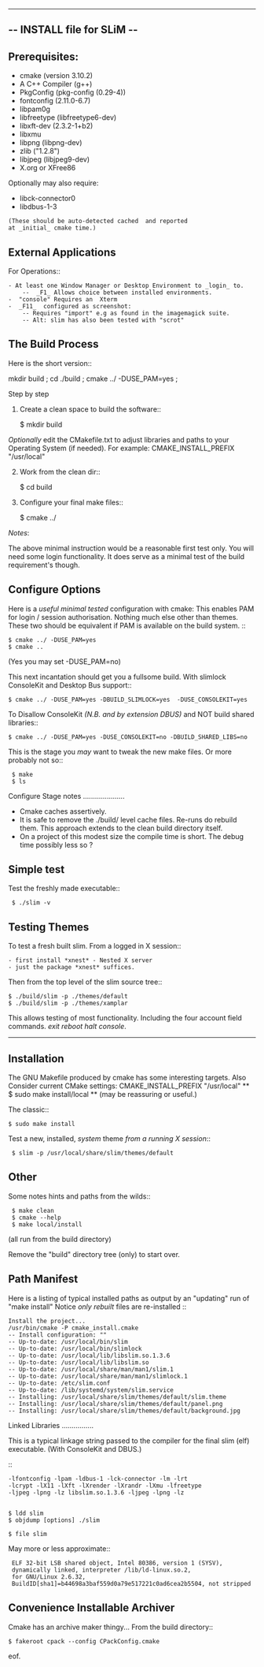 ---------------------------
-- INSTALL file for SLiM --
---------------------------

Prerequisites:
--------------

   - cmake (version 3.10.2)
   - A C++ Compiler (g++)
   - PkgConfig (pkg-config (0.29-4)) 
   - fontconfig (2.11.0-6.7)
   - libpam0g 
   - libfreetype (libfreetype6-dev)
   - libxft-dev (2.3.2-1+b2)
   - libxmu
   - libpng (libpng-dev) 
   - zlib ("1.2.8")
   - libjpeg (libjpeg9-dev)
   - X.org or XFree86
   
   Optionally may also require:


   - libck-connector0
   - libdbus-1-3


    (These should be auto-detected cached  and reported 
	at _initial_ cmake time.)

External Applications
----------------------

For Operations::

    - At least one Window Manager or Desktop Environment to _login_ to.
        --  _F1_ Allows choice between installed environments.
    -  "console" Requires an  Xterm
    -  _F11_  configured as screenshot:
        -- Requires "import" e.g as found in the imagemagick suite.
        -- Alt: slim has also been tested with "scrot"


The Build Process
-----------------

Here is the short version::

  mkdir build ;
  cd ./build ;
  cmake ../  -DUSE_PAM=yes ;

Step by step

1. Create a clean space to build the software::

    $ mkdir build

*Optionally* edit the CMakefile.txt
to adjust libraries and paths to your Operating System (if needed).
For example:  CMAKE_INSTALL_PREFIX "/usr/local"

2. Work from the clean dir::

     $ cd build

3. Configure your final make files::

     $ cmake ../

*Notes*:

The above minimal instruction would be a reasonable first test only.
You will need some login functionality.
It does serve as a minimal test of the build requirement's though.


Configure Options
-----------------
Here is a _useful minimal tested_ configuration with cmake:
This enables PAM for login / session authorisation. 
Nothing much else other than themes. 
These two should be equivalent if PAM 
is available on the build system.     ::

    $ cmake ../ -DUSE_PAM=yes
    $ cmake ..	

(Yes you may set -DUSE_PAM=no)

This next incantation should get you a fullsome build.
With slimlock ConsoleKit and Desktop Bus support::

    $ cmake ../ -DUSE_PAM=yes -DBUILD_SLIMLOCK=yes  -DUSE_CONSOLEKIT=yes

To Disallow ConsoleKit  *(N.B. and by extension DBUS)*
and NOT build shared libraries::

    $ cmake ../ -DUSE_PAM=yes -DUSE_CONSOLEKIT=no -DBUILD_SHARED_LIBS=no

This is the stage you _may_ want to tweak the new make files.
Or more probably not so::

     $ make
     $ ls

Configure Stage notes
.....................

- Cmake caches assertively.
- It is safe to remove the ./build/ level cache files.
  Re-runs do rebuild them.
  This approach extends to the clean build directory itself.
- On a project of this modest size the compile time is short.
  The debug time possibly less so ?

Simple test
-----------

Test the freshly made executable::

     $ ./slim -v

Testing Themes
--------------

To test a fresh built slim. 
From a logged in X session::

    - first install *xnest* - Nested X server
    - just the package *xnest* suffices.
   
Then from the top level of the slim source tree::
   
    $ ./build/slim -p ./themes/default
    $ ./build/slim -p ./themes/xamplar
   
   
 This allows testing of most functionality.
 Including the four account field commands.
 *exit reboot halt console*.

------------
Installation
------------

The GNU Makefile produced by cmake has some interesting targets.
Also Consider current CMake settings:  CMAKE_INSTALL_PREFIX "/usr/local"
** $ sudo make install/local  **  (may be reassuring or useful.)

The classic::

    $ sudo make install

Test a new, installed,  _system_ theme *from a running X session*::

     $ slim -p /usr/local/share/slim/themes/default


Other
-----
Some notes hints and paths from the wilds::

     $ make clean
     $ cmake --help
     $ make local/install

(all run from the build directory)

Remove the "build" directory tree (only) to start over.

Path Manifest
-------------

Here is a listing of typical installed paths
as output by an "updating" run of "make install"
Notice *only rebuilt* files are re-installed ::

    Install the project...
    /usr/bin/cmake -P cmake_install.cmake
    -- Install configuration: ""
    -- Up-to-date: /usr/local/bin/slim
    -- Up-to-date: /usr/local/bin/slimlock
    -- Up-to-date: /usr/local/lib/libslim.so.1.3.6
    -- Up-to-date: /usr/local/lib/libslim.so
    -- Up-to-date: /usr/local/share/man/man1/slim.1
    -- Up-to-date: /usr/local/share/man/man1/slimlock.1
    -- Up-to-date: /etc/slim.conf
    -- Up-to-date: /lib/systemd/system/slim.service
    -- Installing: /usr/local/share/slim/themes/default/slim.theme
    -- Installing: /usr/local/share/slim/themes/default/panel.png
    -- Installing: /usr/local/share/slim/themes/default/background.jpg


Linked Libraries
................

 This is a typical linkage string passed to the compiler
 for the final slim (elf) executable.
 (With ConsoleKit and DBUS.)

::

    -lfontconfig -lpam -ldbus-1 -lck-connector -lm -lrt
    -lcrypt -lX11 -lXft -lXrender -lXrandr -lXmu -lfreetype
    -ljpeg -lpng -lz libslim.so.1.3.6 -ljpeg -lpng -lz


    $ ldd slim
    $ objdump [options] ./slim

    $ file slim

 May more or less approximate::

     ELF 32-bit LSB shared object, Intel 80386, version 1 (SYSV),
     dynamically linked, interpreter /lib/ld-linux.so.2,
     for GNU/Linux 2.6.32,
     BuildID[sha1]=b44698a3baf559d0a79e517221c0ad6cea2b5504, not stripped


Convenience Installable Archiver
---------------------------------

Cmake has an archive maker thingy...
From the build directory::

    $ fakeroot cpack --config CPackConfig.cmake

eof.
